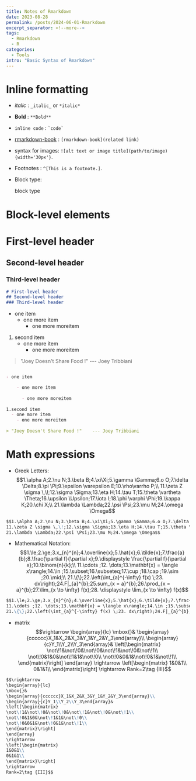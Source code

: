```yaml
---
title: Notes of Rmarkdown
date: 2023-08-28
permalink: /posts/2024-06-01-Rmarkdown
excerpt_separator: <!--more-->
tags:
  - Rmarkdown
  - R
categories:
  - Tools
intro: "Basic Syntax of Rmarkdown"
---
```

<!--more-->

# Inline formatting

- _italic_ :  `_italic_` or `*italic*`
- **Bold** : `**Bold**`
- `inline code` :  `` `code` ``
- [rmarkdown-book](https://bookdown.org/yihui/rmarkdown/) : `[rmarkdown-book](related link)`
- syntax for images: `![alt text or image title](path/to/image){width='30px'}`. 
- Footnotes : `^[This is a footnote.]`.
- Block type:

    block type

# Block-level elements


# First-level header
## Second-level header
### Third-level header

```markdown
# First-level header
## Second-level header
### Third-level header
```

- one item
    - one more item
      - one more moreitem
      
1. second item
    - one more item
        - one more moreitem
        
> "Joey Doesn't Share Food !"    --- Joey Tribbiani

```markdown

- one item

    - one more item
    
      - one more moreitem
      
1.second item
  - one more item
    - one more moreitem
        
> "Joey Doesn't Share Food !"    --- Joey Tribbiani
```




# Math expressions

- Greek Letters: $$1.\alpha A;2.\nu N;3.\beta B;4.\xi\Xi;5.\gamma \Gamma;6.o O;7.\delta \Delta;8.\pi \Pi;9.\epsilon \varepsilon E;10.\rho\varrho P;\\
11.\zeta Z \sigma \,\!;12.\sigma \Sigma;13.\eta H;14.\tau T;15.\theta \vartheta \Theta;16.\upsilon \Upsilon;17.\iota I;18.\phi \varphi \Phi;19.\kappa K;20.\chi X;\\
21.\lambda \Lambda;22.\psi \Psi;23.\mu M;24.\omega \Omega$$

```markdown
$$1.\alpha A;2.\nu N;3.\beta B;4.\xi\Xi;5.\gamma \Gamma;6.o O;7.\delta \Delta;8.\pi \Pi;9.\epsilon \varepsilon E;10.\rho\varrho P;\\
11.\zeta Z \sigma \,\!;12.\sigma \Sigma;13.\eta H;14.\tau T;15.\theta \vartheta \Theta;16.\upsilon \Upsilon;17.\iota I;18.\phi \varphi \Phi;19.\kappa K;20.\chi X;\\
21.\lambda \Lambda;22.\psi \Psi;23.\mu M;24.\omega \Omega$$
```

- Mathematical Notation: $$1.\le;2.\ge;3.x_{n}^{n};4.\overline{x};5.\hat{x};6.\tilde{x};7.\frac{a}{b};8.\frac{\partial f}{\partial x};9.\displaystyle \frac{\partial f}{\partial x};10.\binom{n}{k};\\
11.\cdots ;12. \dots;13.\mathbf{x} = \langle x\rangle;14.\in ;15.\subset;16.\subseteq;17.\cup ;18.\cap ;19.\sim ;20.\mid;\\
21.\{\};22.\left(\int_{a}^{-\infty} f(x) \;23. dx\right);24.F|_{a}^{b};25.sum_{x = a}^{b};26.\prod_{x = a}^{b};27.\lim_{x \to \infty} f(x);28. \displaystyle \lim_{x \to \infty} f(x)$$


```markdown
$$1.\le;2.\ge;3.x_{n}^{n};4.\overline{x};5.\hat{x};6.\tilde{x};7.\frac{a}{b};8.\frac{\partial f}{\partial x};9.\displaystyle \frac{\partial f}{\partial x};10.\binom{n}{k};\\
11.\cdots ;12. \dots;13.\mathbf{x} = \langle x\rangle;14.\in ;15.\subset;16.\subseteq;17.\cup ;18.\cap ;19.\sim ;20.\mid;\\
21.\{\};22.\left(\int_{a}^{-\infty} f(x) \;23. dx\right);24.F|_{a}^{b};25.sum_{x = a}^{b};26.\prod_{x = a}^{b};27.\lim_{x \to \infty} f(x);28. \displaystyle \lim_{x \to \infty} f(x)$$

```
- matrix
$$\rightarrow
\begin{array}{lc}
\mbox{}&
\begin{array}{cccccc}X_1&X_2&X_3&Y_1&Y_2&Y_3\end{array}\\
\begin{array}{c}Y_1\\Y_2\\Y_3\end{array}&
\left[\begin{matrix}
\not\!1&\not\!0&\not\!0&\not\!1&\not\!0&\not\!1\\
\not\!0&1&0&\not\!1&1&\not\!0\\
\not\!0&0&1&\not\!0&1&\not\!1\\
\end{matrix}\right]
\end{array}
\rightarrow
\left[\begin{matrix}
1&0&1\\
0&1&1\\
\end{matrix}\right]
\rightarrow
Rank=2\tag {III}$$

```markdown
$$\rightarrow
\begin{array}{lc}
\mbox{}&
\begin{array}{cccccc}X_1&X_2&X_3&Y_1&Y_2&Y_3\end{array}\\
\begin{array}{c}Y_1\\Y_2\\Y_3\end{array}&
\left[\begin{matrix}
\not\!1&\not\!0&\not\!0&\not\!1&\not\!0&\not\!1\\
\not\!0&1&0&\not\!1&1&\not\!0\\
\not\!0&0&1&\not\!0&1&\not\!1\\
\end{matrix}\right]
\end{array}
\rightarrow
\left[\begin{matrix}
1&0&1\\
0&1&1\\
\end{matrix}\right]
\rightarrow
Rank=2\tag {III}$$
```
